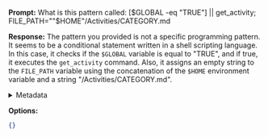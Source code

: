 **Prompt:**
 What is this pattern called: [$GLOBAL -eq "TRUE"] || get_activity; FILE_PATH=""$HOME"/Activities/CATEGORY.md

**Response:**
The pattern you provided is not a specific programming pattern. It seems to be a conditional statement written in a shell scripting language. In this case, it checks if the `$GLOBAL` variable is equal to "TRUE", and if true, it executes the `get_activity` command. Also, it assigns an empty string to the `FILE_PATH` variable using the concatenation of the `$HOME` environment variable and a string "/Activities/CATEGORY.md".

<details><summary>Metadata</summary>

- Duration: 4064 ms
- Datetime: 2023-07-25T19:41:07.978194
- Model: gpt-3.5-turbo-0613

</details>

**Options:**
```json
{}
```

